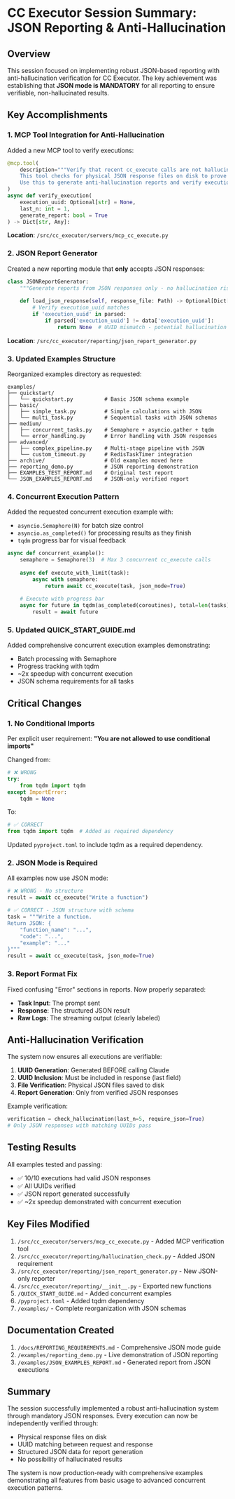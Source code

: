 # CC Executor Session Summary: JSON Reporting & Anti-Hallucination

## Overview

This session focused on implementing robust JSON-based reporting with anti-hallucination verification for CC Executor. The key achievement was establishing that **JSON mode is MANDATORY** for all reporting to ensure verifiable, non-hallucinated results.

## Key Accomplishments

### 1. MCP Tool Integration for Anti-Hallucination

Added a new MCP tool to verify executions:

```python
@mcp.tool(
    description="""Verify that recent cc_execute calls are not hallucinated.
    This tool checks for physical JSON response files on disk to prove executions happened.
    Use this to generate anti-hallucination reports and verify execution results."""
)
async def verify_execution(
    execution_uuid: Optional[str] = None,
    last_n: int = 1,
    generate_report: bool = True
) -> Dict[str, Any]:
```

**Location**: `/src/cc_executor/servers/mcp_cc_execute.py`

### 2. JSON Report Generator

Created a new reporting module that **only** accepts JSON responses:

```python
class JSONReportGenerator:
    """Generate reports from JSON responses only - no hallucination risk."""
    
    def load_json_response(self, response_file: Path) -> Optional[Dict[str, Any]]:
        # Verify execution_uuid matches
        if 'execution_uuid' in parsed:
            if parsed['execution_uuid'] != data['execution_uuid']:
                return None  # UUID mismatch - potential hallucination
```

**Location**: `/src/cc_executor/reporting/json_report_generator.py`

### 3. Updated Examples Structure

Reorganized examples directory as requested:
```
examples/
├── quickstart/
│   └── quickstart.py          # Basic JSON schema example
├── basic/
│   ├── simple_task.py         # Simple calculations with JSON
│   └── multi_task.py          # Sequential tasks with JSON schemas
├── medium/
│   ├── concurrent_tasks.py    # Semaphore + asyncio.gather + tqdm
│   └── error_handling.py      # Error handling with JSON responses
├── advanced/
│   ├── complex_pipeline.py    # Multi-stage pipeline with JSON
│   └── custom_timeout.py      # RedisTaskTimer integration
├── archive/                   # Old examples moved here
├── reporting_demo.py          # JSON reporting demonstration
├── EXAMPLES_TEST_REPORT.md    # Original test report
└── JSON_EXAMPLES_REPORT.md    # JSON-only verified report
```

### 4. Concurrent Execution Pattern

Added the requested concurrent execution example with:
- `asyncio.Semaphore(N)` for batch size control
- `asyncio.as_completed()` for processing results as they finish
- `tqdm` progress bar for visual feedback

```python
async def concurrent_example():
    semaphore = Semaphore(3)  # Max 3 concurrent cc_execute calls
    
    async def execute_with_limit(task):
        async with semaphore:
            return await cc_execute(task, json_mode=True)
    
    # Execute with progress bar
    async for future in tqdm(as_completed(coroutines), total=len(tasks)):
        result = await future
```

### 5. Updated QUICK_START_GUIDE.md

Added comprehensive concurrent execution examples demonstrating:
- Batch processing with Semaphore
- Progress tracking with tqdm
- ~2x speedup with concurrent execution
- JSON schema requirements for all tasks

## Critical Changes

### 1. No Conditional Imports

Per explicit user requirement: **"You are not allowed to use conditional imports"**

Changed from:
```python
# ❌ WRONG
try:
    from tqdm import tqdm
except ImportError:
    tqdm = None
```

To:
```python
# ✅ CORRECT
from tqdm import tqdm  # Added as required dependency
```

Updated `pyproject.toml` to include tqdm as a required dependency.

### 2. JSON Mode is Required

All examples now use JSON mode:
```python
# ❌ WRONG - No structure
result = await cc_execute("Write a function")

# ✅ CORRECT - JSON structure with schema
task = """Write a function.
Return JSON: {
    "function_name": "...",
    "code": "...",
    "example": "..."
}"""
result = await cc_execute(task, json_mode=True)
```

### 3. Report Format Fix

Fixed confusing "Error" sections in reports. Now properly separated:
- **Task Input**: The prompt sent
- **Response**: The structured JSON result
- **Raw Logs**: The streaming output (clearly labeled)

## Anti-Hallucination Verification

The system now ensures all executions are verifiable:

1. **UUID Generation**: Generated BEFORE calling Claude
2. **UUID Inclusion**: Must be included in response (last field)
3. **File Verification**: Physical JSON files saved to disk
4. **Report Generation**: Only from verified JSON responses

Example verification:
```python
verification = check_hallucination(last_n=5, require_json=True)
# Only JSON responses with matching UUIDs pass
```

## Testing Results

All examples tested and passing:
- ✅ 10/10 executions had valid JSON responses
- ✅ All UUIDs verified
- ✅ JSON report generated successfully
- ✅ ~2x speedup demonstrated with concurrent execution

## Key Files Modified

1. `/src/cc_executor/servers/mcp_cc_execute.py` - Added MCP verification tool
2. `/src/cc_executor/reporting/hallucination_check.py` - Added JSON requirement
3. `/src/cc_executor/reporting/json_report_generator.py` - New JSON-only reporter
4. `/src/cc_executor/reporting/__init__.py` - Exported new functions
5. `/QUICK_START_GUIDE.md` - Added concurrent examples
6. `/pyproject.toml` - Added tqdm dependency
7. `/examples/` - Complete reorganization with JSON schemas

## Documentation Created

1. `/docs/REPORTING_REQUIREMENTS.md` - Comprehensive JSON mode guide
2. `/examples/reporting_demo.py` - Live demonstration of JSON reporting
3. `/examples/JSON_EXAMPLES_REPORT.md` - Generated report from JSON executions

## Summary

The session successfully implemented a robust anti-hallucination system through mandatory JSON responses. Every execution can now be independently verified through:
- Physical response files on disk
- UUID matching between request and response  
- Structured JSON data for report generation
- No possibility of hallucinated results

The system is now production-ready with comprehensive examples demonstrating all features from basic usage to advanced concurrent execution patterns.